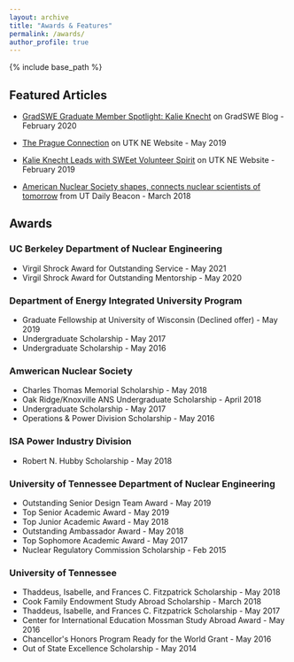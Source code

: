 ```yaml
---
layout: archive
title: "Awards & Features"
permalink: /awards/
author_profile: true
---
```


{% include base_path %}
## Featured Articles
* [GradSWE Graduate Member Spotlight: Kalie Knecht](http://gradswe.swe.org/gradswe-blog/graduate-member-spotlight-kalie-knecht) on GradSWE Blog - February 2020

* [The Prague Connection](https://ne.utk.edu/prague-connection/) on UTK NE Website - May 2019

* [Kalie Knecht Leads with SWEet Volunteer Spirit](https://ne.utk.edu/kalie-knecht-leads-with-sweet-volunteer-spirit/) on UTK NE Website - February 2019

* [American Nuclear Society shapes, connects nuclear scientists of tomorrow](http://www.utdailybeacon.com/news/student_oranizations/american-nuclear-society-shapes-connects-nuclear-scientists-of-tomorrow/article_16f177c4-2237-11e8-b65f-370f0ec25024.html) from UT Daily Beacon - March 2018

## Awards
### UC Berkeley Department of Nuclear Engineering
* Virgil Shrock Award for Outstanding Service - May 2021
* Virgil Shrock Award for Outstanding Mentorship - May 2020

### Department of Energy Integrated University Program
* Graduate Fellowship at University of Wisconsin (Declined offer) - May 2019
* Undergraduate Scholarship - May 2017
* Undergraduate Scholarship - May 2016

### Amwerican Nuclear Society
* Charles Thomas Memorial Scholarship - May 2018
* Oak Ridge/Knoxville ANS Undergraduate Scholarship - April 2018
* Undergraduate Scholarship - May 2017
* Operations & Power Division Scholarship - May 2016

### ISA Power Industry Division
* Robert N. Hubby Scholarship - May 2018

### University of Tennessee Department of Nuclear Engineering
* Outstanding Senior Design Team Award - May 2019
* Top Senior Academic Award - May 2019
* Top Junior Academic Award - May 2018
* Outstanding Ambassador Award - May 2018
* Top Sophomore Academic Award - May 2017
* Nuclear Regulatory Commission Scholarship - Feb 2015

### University of Tennessee
* Thaddeus, Isabelle, and Frances C. Fitzpatrick Scholarship - May 2018
* Cook Family Endowment Study Abroad Scholarship - March 2018
* Thaddeus, Isabelle, and Frances C. Fitzpatrick Scholarship - May 2017
* Center for International Education Mossman Study Abroad Award - May 2016
* Chancellor's Honors Program Ready for the World Grant - May 2016
* Out of State Excellence Scholarship - May 2014
